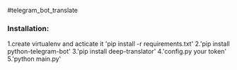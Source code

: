 #telegram_bot_translate

### Installation:
1.create virtualenv and acticate it
'pip install -r requirements.txt'
2.'pip install python-telegram-bot'
3.'pip install deep-translator'
4.'config.py your token'
5.'python main.py'
